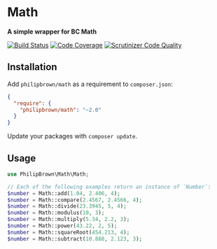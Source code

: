 # Math
**A simple wrapper for BC Math**

[![Build Status](https://travis-ci.org/philipbrown/math.png?branch=master)](https://travis-ci.org/philipbrown/math)
[![Code Coverage](https://scrutinizer-ci.com/g/philipbrown/math/badges/coverage.png?b=master)](https://scrutinizer-ci.com/g/philipbrown/math/?branch=master)
[![Scrutinizer Code Quality](https://scrutinizer-ci.com/g/philipbrown/math/badges/quality-score.png?b=master)](https://scrutinizer-ci.com/g/philipbrown/math/?branch=master)

## Installation
Add `philipbrown/math` as a requirement to `composer.json`:

```json
{
  "require": {
    "philipbrown/math": "~2.0"
  }
}
```
Update your packages with `composer update`.

## Usage
```php
use PhilipBrown\Math\Math;

// Each of the following examples return an instance of `Number`:
$number = Math::add(1.04, 2.406, 4);
$number = Math::compare(2.4567, 2.4566, 4);
$number = Math::divide(23.3945, 5, 4);
$number = Math::modulus(10, 3);
$number = Math::multiply(5.34, 2.2, 3);
$number = Math::power(43.22, 2, 5);
$number = Math::squareRoot(454.213, 4);
$number = Math::subtract(10.888, 2.123, 3);
```
